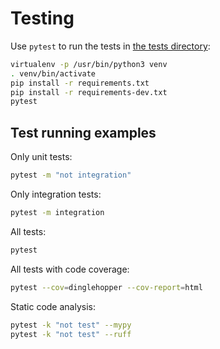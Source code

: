 Testing
=======
Use `pytest` to run the tests in [the tests directory](dinglehopper/tests):
```bash
virtualenv -p /usr/bin/python3 venv
. venv/bin/activate
pip install -r requirements.txt
pip install -r requirements-dev.txt
pytest
```

## Test running examples
Only unit tests:
```bash
pytest -m "not integration"
```

Only integration tests:
```bash
pytest -m integration
```

All tests:
```bash
pytest
```

All tests with code coverage:
```bash
pytest --cov=dinglehopper --cov-report=html
```

Static code analysis:
```bash
pytest -k "not test" --mypy
pytest -k "not test" --ruff
```
